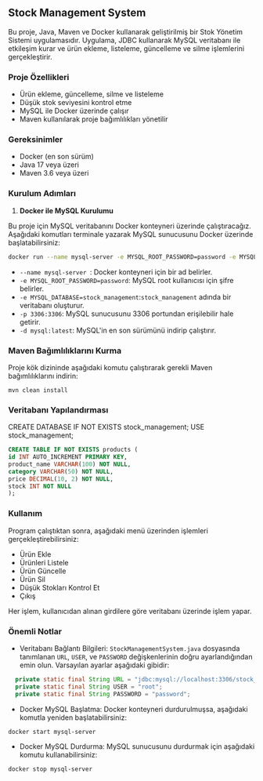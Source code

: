 ## Stock Management System
Bu proje, Java, Maven ve Docker kullanarak geliştirilmiş bir Stok Yönetim Sistemi uygulamasıdır. Uygulama, JDBC kullanarak MySQL veritabanı ile etkileşim kurar ve ürün ekleme, listeleme, güncelleme ve silme işlemlerini gerçekleştirir.

### Proje Özellikleri
- Ürün ekleme, güncelleme, silme ve listeleme
- Düşük stok seviyesini kontrol etme
- MySQL ile Docker üzerinde çalışır
- Maven kullanılarak proje bağımlılıkları yönetilir

### Gereksinimler
- Docker (en son sürüm)
- Java 17 veya üzeri
- Maven 3.6 veya üzeri

### Kurulum Adımları
1. **Docker ile MySQL Kurulumu**

Bu proje için MySQL veritabanını Docker konteyneri üzerinde çalıştıracağız. Aşağıdaki komutları terminale yazarak MySQL sunucusunu Docker üzerinde başlatabilirsiniz:

```bash
docker run --name mysql-server -e MYSQL_ROOT_PASSWORD=password -e MYSQL_DATABASE=stock_management -p 3306:3306 -d mysql:latest
```
- ```--name mysql-server ```: Docker konteyneri için bir ad belirler.
- ```-e MYSQL_ROOT_PASSWORD=password```: MySQL root kullanıcısı için şifre belirler.
- ```-e MYSQL_DATABASE=stock_management```:```stock_management``` adında bir veritabanı oluşturur.
- ```-p 3306:3306```: MySQL sunucusunu 3306 portundan erişilebilir hale getirir.
- ```-d mysql:latest```: MySQL'in en son sürümünü indirip çalıştırır.

### Maven Bağımlılıklarını Kurma
Proje kök dizininde aşağıdaki komutu çalıştırarak gerekli Maven bağımlılıklarını indirin:

```mvn clean install```

### Veritabanı Yapılandırması

CREATE DATABASE IF NOT EXISTS stock_management;
USE stock_management;
```sql
CREATE TABLE IF NOT EXISTS products (
id INT AUTO_INCREMENT PRIMARY KEY,
product_name VARCHAR(100) NOT NULL,
category VARCHAR(50) NOT NULL,
price DECIMAL(10, 2) NOT NULL,
stock INT NOT NULL
);
```
### Kullanım
Program çalıştıktan sonra, aşağıdaki menü üzerinden işlemleri gerçekleştirebilirsiniz:

- Ürün Ekle
- Ürünleri Listele
- Ürün Güncelle
- Ürün Sil
- Düşük Stokları Kontrol Et
- Çıkış

Her işlem, kullanıcıdan alınan girdilere göre veritabanı üzerinde işlem yapar.

### Önemli Notlar
- Veritabanı Bağlantı Bilgileri: ```StockManagementSystem.java``` dosyasında tanımlanan ```URL```, ```USER```, ve ```PASSWORD``` değişkenlerinin doğru ayarlandığından emin olun. Varsayılan ayarlar aşağıdaki gibidir:
```java
  private static final String URL = "jdbc:mysql://localhost:3306/stock_management";
  private static final String USER = "root";
  private static final String PASSWORD = "password";
```
- Docker MySQL Başlatma: Docker konteyneri durdurulmuşsa, aşağıdaki komutla yeniden başlatabilirsiniz:
```bash
docker start mysql-server
```
- Docker MySQL Durdurma: MySQL sunucusunu durdurmak için aşağıdaki komutu kullanabilirsiniz:
```bash
docker stop mysql-server
```






